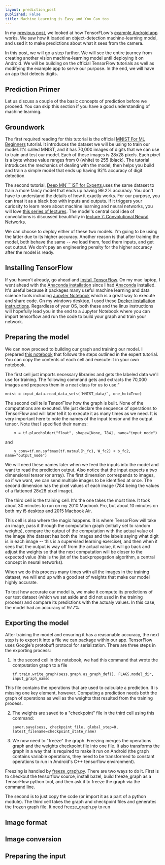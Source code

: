 ```yaml
---
layout: prediction_post
published: False
title: Machine Learning is Easy and You Can too
---
```


In my [previous post](http://jalammar.github.io/Supercharging-android-apps-using-tensorflow/), we looked at how TensorFLow's [example Android app](https://github.com/tensorflow/tensorflow/tree/master/tensorflow/examples/android) works. We saw how it loaded an object-detection machine-learning model, and used it to make predictions about what it sees from the camera.

In this post, we will go a step further. We will see the entire journey from creating another vision machine-learning model until deploying it on Android. We will be building on the official TensorFlow tutorials as well as modifying the example app to serve our purpose. In the end, we will have an app that detects digits.

## Prediction Primer
Let us discuss a couple of the basic concepts of prediction before we proceed. You can skip this section if you have a good understanding of machine learning.



## Groundwork
The first required reading for this tutorial is the official [MNIST For ML Beginners](https://www.tensorflow.org/versions/r0.11/tutorials/mnist/beginners/index.html) tutorial. It introduces the dataset we will be using to train our model. It's called MNIST, and it has 70,000 images of digits that we can use to train and test our model. Each of these images is 28x28 pixels. Each pixel is a byte whose value ranges from 0 (white) to 255 (black). The tutorial introduces the mechanics of dealing with the model, then helps you build and train a simple model that ends up having 92% accuracy of digit detection.

The second tutorial, [Deep MN````IST for Experts](https://www.tensorflow.org/versions/r0.11/tutorials/mnist/pros/index.html),uses the same dataset to train a more fancy model that ends up having 99.2% accuracy. You don't have to understand the details of how it exactly works. For our purpose, you can treat it as a black box with inputs and outputs. If it triggers your curiosity to learn more about machine learning and neural networks, you  will love [this series of lectures](https://www.youtube.com/watch?v=g-PvXUjD6qg&list=PLlJy-eBtNFt6EuMxFYRiNRS07MCWN5UIA). The model's central cool idea of convolutions is discussed beautifully in [lecture 7: Convolutional Neural Networks](https://www.youtube.com/watch?v=AQirPKrAyDg).

We can choose to deploy either of these two models. I'm going to be using the latter due to its higher accuracy. Another reason is that after training the model, both behave the same -- we load them, feed them inputs, and get out output. We don't pay an engineering penalty for the higher accuracy after the model is ready.

## Installing TensorFlow
If you haven't already, go ahead and [Install TensorFlow](https://www.tensorflow.org/versions/r0.11/get_started/os_setup.html#download-and-setup). On my mac laptop, I went ahead with the [Anaconda installation](https://www.tensorflow.org/versions/r0.11/get_started/os_setup.html#anaconda-installation) since I had [Anaconda](https://www.continuum.io/downloads) installed. It's useful because it packages many useful machine learning and data science tools including [Jupyter Notebook](http://jupyter.org/) which is a great way to execute and share code. On my windows desktop, I used these [Docker installation instructions](https://gist.github.com/ericjang/959c03168c0bdfac1ca3). Regardless of your OS, both these and the linux instructions will hopefully lead you in the end to a Jupyter Notebook where you can import tensorflow and run the code to build your graph and train your network.

## Preparing the model
We can now proceed to building our graph and training our model. I prepared [this notebook]() that follows the steps outlined in the expert tutorial. You can copy the contents of each cell and execute it in your own notebook.

The first cell just imports necessary libraries and gets the labeled data we'll use for training. The following command gets and extracts the 70,000 images and prepares them in a neat class for us to use:"

``mnist = input_data.read_data_sets(`MNIST_data/`, one_hot=True)``


The second cell tells TensorFlow how the graph is built. None of the computations are executed. We just declare the sequence of operations to TensorFlow and will later tell it to execute it as many times as we need. It is very important here to note the names of the input tensor and the output tensor. Note that I specified their names:

        x = tf.placeholder("float", shape=[None, 784], name="input_node")
and

        y_conv=tf.nn.softmax(tf.matmul(h_fc1, W_fc2) + b_fc2, name="output_node")

We will need these names later when we feed the inputs into the model and want to read the prediction output. Also notice that the input expects a two dimensional tensor (or array). The first dimension correspends to images, so if we want, we can send multiple images to be identified at once. The second dimension has the pixel values of each image (784 being the values of a flattened 28x28 pixel image).

The third cell is the training cell. It's the one takes the most time. It took about 30 minutes to run on my 2010 Macbook Pro, but about 10 minutes on both my i5 desktop and 2015 Macbook Air.

This cell is also where the magic happens. It is where TensorFlow will take an image, pass it through the computation graph (initially set to random weights), compare the output of the computation with the actual value of the image (the dataset has both the images and the labels saying what digit is in each image -- this is a supervised learning exercise), and then when it sees that the output is way off from the actual value, it will go back and adjust the weights so that the next computation will be closer to the expected value (this is the jist of the backpropegation algorithm, a central concept in neural networks).

When we do this process many times with all the images in the training dataset, we will end up with a good set of weights that make our model highly accurate.

To test how accurate our model is, we make it compute its predictions of our test dataset (which we sat aside and did not used in the training process) and compare its predictions with the actualy values. In this case, the model had an accuracy of 97.7%.

## Exporting the model
After training the model and ensuring it has a reasonable accuracy, the next step is to export it into a file we can package within our app. TensorFlow uses Google's protobuff protocol for serialization.	There are three steps in the exporting process:
 1. In the second cell in the notebook, we had this command that wrote the computation graph to a file

        tf.train.write_graph(sess.graph.as_graph_def(), FLAGS.model_dir, input_graph_name)

   This file contains the operations that are used to calculate a prediction. It is missing one key element, however. Computing a prediction needs both the graph of operations as well as the weights that resulted from the training process.

 2. The weights are saved to a "checkpoint" file in the third cell using this command:

        saver.save(sess, checkpoint_file, global_step=0, latest_filename=checkpoint_state_name)

 3. We now need to "freeze" the graph. Freezing merges the operations graph and the weights checkpoint file into one file. It also transforms the graph in a way that is required to make it run  on Android (the graph contains variable operations, they need to be transformed to constant operations to run in Android's C++ tensorflow environment).

   Freezing is handled by [freeze_graph.py](https://github.com/tensorflow/tensorflow/blob/master/tensorflow/python/tools/freeze_graph.py). There are two ways to do it. First is to checkout the tensorflow source, install bazel, build freeze_graph as a TensorFlow python tool, and then ask it to freeze the graph via the command line.

   The second is to just copy the code (or import it as a part of a python module).
   The third cell takes the graph and checkpoint files and generates the frozen graph file. It need freeze_graph.py to run

## Image format

## Image conversion

## Preparing the input

